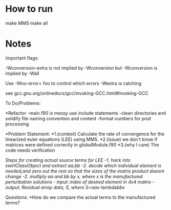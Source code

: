 # How to run

make MMS
make all 

# Notes 

Important flags:

-Wconversion-extra is not implied by -Wconversion but -Wconversion is implied by
-Wall

Use -Wno-error= foo to control which errors -Wextra is catching

see gcc.gnu.org/onlinedocs/gcc/invoking-GCC.html#Invoking-GCC


To Do/Problems:

*Refactor 
    -main.f90 is messy use include statements
    -clean directories and solidify file naming convention and content
    -format numbers for post processing

*Problem Statement:
*1.(context) Calculate the rate of convergence for the linearized euler 
equations (LEE) using MMS.
*2.(issue) we don't know if matrices were defined correctly in globalModule.f90
*3.(why I care) The code needs verification

*Steps for creating actual source terms for LEE
    -1. hack into swirlClassObject and extract aa,bb
    -2. decide which individual element is needed,and zero out the rest so that 
    the sizes of the matrix product doesnt change 
    -2. multiply aa and bb by x, where x is the manufactured perturbation solutions
      - input: index of desired element in 4x4 matrix
      - output: Residual array data, S, where S=aa*x-lambda*bb*x  

Questions:
*How do we compare the actual terms to the manufactured terms?  


